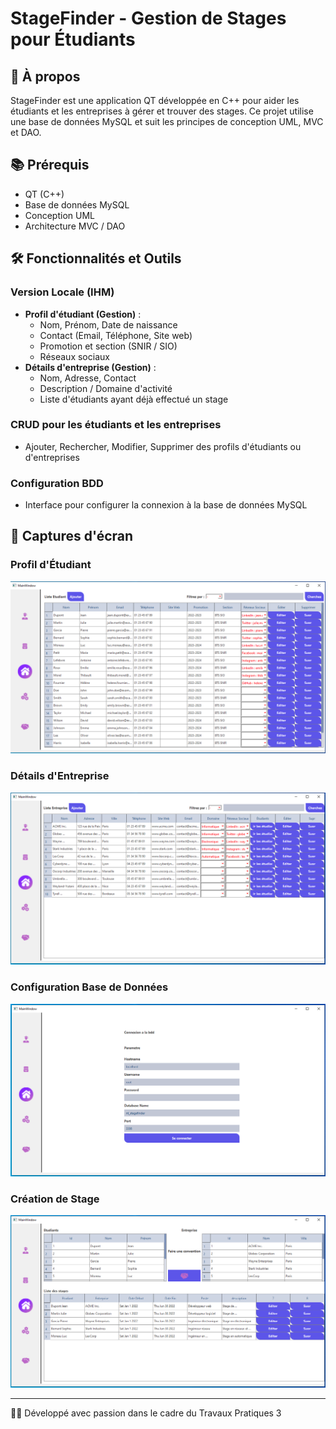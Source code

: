 # StageFinder - Gestion de Stages pour Étudiants

## 📘 À propos
StageFinder est une application QT développée en C++ pour aider les étudiants et les entreprises à gérer et trouver des stages. Ce projet utilise une base de données MySQL et suit les principes de conception UML, MVC et DAO.

## 📚 Prérequis
- QT (C++)
- Base de données MySQL
- Conception UML
- Architecture MVC / DAO

## 🛠️ Fonctionnalités et Outils

### Version Locale (IHM)
- **Profil d'étudiant (Gestion)** :
  - Nom, Prénom, Date de naissance
  - Contact (Email, Téléphone, Site web)
  - Promotion et section (SNIR / SIO)
  - Réseaux sociaux
- **Détails d'entreprise (Gestion)** :
  - Nom, Adresse, Contact
  - Description / Domaine d'activité
  - Liste d'étudiants ayant déjà effectué un stage

### CRUD pour les étudiants et les entreprises
- Ajouter, Rechercher, Modifier, Supprimer des profils d'étudiants ou d'entreprises

### Configuration BDD
- Interface pour configurer la connexion à la base de données MySQL

## 📸 Captures d'écran
### Profil d'Étudiant
![Profil Étudiant](stagefinderStudent.PNG)

### Détails d'Entreprise
![Détails Entreprise](stagefinderCompagny.PNG)

### Configuration Base de Données
![Configuration BDD](stageFinderSettingsBDD.PNG)

### Création de Stage
![Création de Stage](stageFinderMakeInternship.PNG)

---

👨‍💻 Développé avec passion dans le cadre du Travaux Pratiques 3
